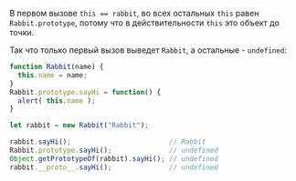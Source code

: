 
В первом вызове `this == rabbit`, во всех остальных `this` равен `Rabbit.prototype`, потому что в действительности `this` это объект до точки.

Так что только первый вызов выведет `Rabbit`, а остальные - `undefined`:

```js run
function Rabbit(name) {
  this.name = name;
}
Rabbit.prototype.sayHi = function() {
  alert( this.name );
}

let rabbit = new Rabbit("Rabbit");

rabbit.sayHi();                        // Rabbit
Rabbit.prototype.sayHi();              // undefined
Object.getPrototypeOf(rabbit).sayHi(); // undefined
rabbit.__proto__.sayHi();              // undefined
```
